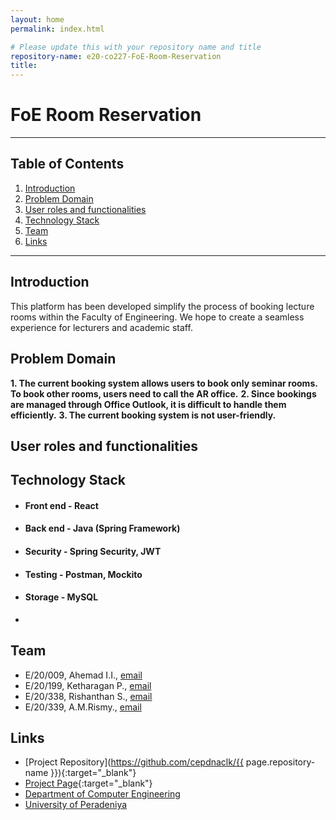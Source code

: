 ```yaml
---
layout: home
permalink: index.html

# Please update this with your repository name and title
repository-name: e20-co227-FoE-Room-Reservation
title:
---
```


[comment]: # "This is the standard layout for the project, but you can clean this and use your own template"

# FoE Room Reservation

---

<!-- 
![Landing page](./images/sample.png)
 -->
 
## Table of Contents
1. [Introduction](#introduction)
2. [Problem Domain](#problem-domain)
3. [User roles and functionalities](#User-roles-and-functionalities)
4. [Technology Stack](#technology-stack)
5. [Team](#team)
6. [Links](#links)

---

## Introduction

This platform has been developed simplify the process of booking lecture rooms within the Faculty of Engineering. We hope to create a seamless experience for lecturers and academic staff.


## Problem Domain
**1. The current booking system allows users to book only seminar rooms. To book other rooms, users need to call the AR office.**
**2. Since bookings are managed through Office Outlook, it is difficult to handle them efficiently.**
**3. The current booking system is not user-friendly.**

## User roles and functionalities
<!-- 
![User functionalities](./images/sample.png)
 -->

 ## Technology Stack
- #### Front end  - React
- #### Back end - Java (Spring Framework)
- #### Security - Spring Security, JWT
- #### Testing - Postman, Mockito
- #### Storage - MySQL
- 

## Team
-  E/20/009, Ahemad I.I., [email](e20009@eng.pdn.ac.lk)
-  E/20/199, Ketharagan P., [email](e20199@eng.pdn.ac.lk)
-  E/20/338, Rishanthan S., [email](e20338@eng.pdn.ac.lk)
-  E/20/339, A.M.Rismy., [email](e20339@eng.pdn.ac.lk)



## Links

- [Project Repository](https://github.com/cepdnaclk/{{ page.repository-name }}){:target="_blank"}
- [Project Page](https://cepdnaclk.github.io/e20-co227-FoE-Room-Reservation){:target="_blank"}
- [Department of Computer Engineering](http://www.ce.pdn.ac.lk/)
- [University of Peradeniya](https://eng.pdn.ac.lk/)


[//]: # (Please refer this to learn more about Markdown syntax)
[//]: # (https://github.com/adam-p/markdown-here/wiki/Markdown-Cheatsheet)
